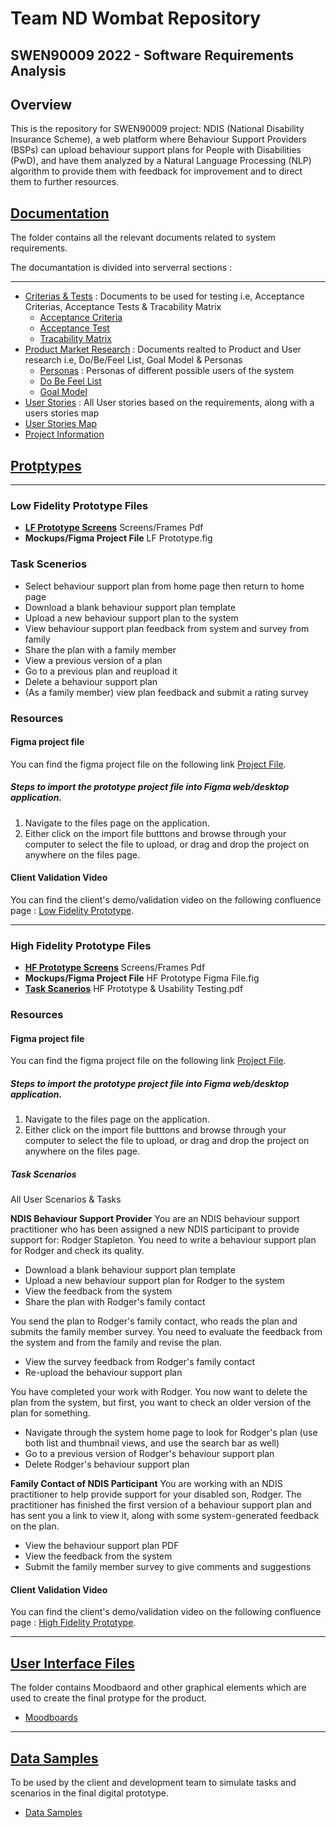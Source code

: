 # Team ND Wombat Repository

## SWEN90009 2022 - Software Requirements Analysis

## Overview
This is the repository for SWEN90009 project: NDIS (National Disability Insurance Scheme), a web platform where Behaviour Support Providers (BSPs) can upload behaviour support plans for People with Disabilities (PwD), and have them analyzed by a Natural Language Processing (NLP) algorithm to provide them with feedback for improvement and to direct them to further resources.


## [Documentation](docs/)
The folder contains all the relevant documents related to system requirements.    
  
The documantation is divided into serverral sections : 
***
* [Criterias & Tests](docs/Criterias%20&%20Tests/) : Documents to be used for testing i.e, Acceptance Criterias, Acceptance Tests & Tracability Matrix  
    * [Acceptance Criteria](docs/Criterias%20&%20Tests//Acceptance%20Criteria.pdf)
    * [Acceptance Test](docs/Criterias%20&%20Tests/Acceptance%20Test.pdf)
    * [Tracability Matrix](docs/Criterias%20&%20Tests//Tracability%20Matrix.pdf)
* [Product Market Research](docs/Product%20Market%20Research/) : Documents realted to Product and User research i.e, Do/Be/Feel List, Goal Model & Personas  
    * [Personas](docs/Product%20Market%20Research/Personas) : Personas of different possible users of the system  
    * [Do Be Feel List](docs/Product%20Market%20Research/Do_Be_List.pdf)
    * [Goal Model](docs/Product%20Market%20Research/Goal_Model.pdf)
* [User Stories](docs/User%20Stories/User%20Stories%20Map.pdf) : All User stories based on the requirements, along with a users stories map  
* [User Stories Map](docs/User%20Stories/User%20Stories.pdf)
* [Project Information](docs/Project%20Information.pdf)
  
   
    
  
## [Protptypes](prototypes/)
***
### Low Fidelity Prototype Files
- **[LF Prototype Screens](prototypes/low_fidelity/LF%20Prototype%20Screens.pdf)** Screens/Frames Pdf
- **Mockups/Figma Project File** LF Prototype.fig

### Task Scenerios
- Select behaviour support plan from home page then return to home page
- Download a blank behaviour support plan template
- Upload a new behaviour support plan to the system
- View behaviour support plan feedback from system and survey from family
- Share the plan with a family member
- View a previous version of a plan
- Go to a previous plan and reupload it
- Delete a behaviour support plan
- (As a family member) view plan feedback and submit a rating survey

### Resources

#### Figma project file
You can find the figma project file on the following link [Project File](https://github.com/SWEN90009-2022/SWEN90009_2022_ND_Wombat/tree/master/prototypes/low_fidelity).

##### Steps to import the prototype project file into Figma web/desktop application.
1. Navigate to the files page on the application.
2. Either click on the import file butttons and browse through your computer to select the file to upload, or drag and drop the project on anywhere on the files page.

#### Client Validation Video
You can find the client's demo/validation video on the following confluence page : [Low Fidelity Prototype](https://confluence.cis.unimelb.edu.au:8443/pages/viewpage.action?spaceKey=SWEN900092022NDWombat&title=Low+Fidelity+Prototype).

***

### High Fidelity Prototype Files
- **[HF Prototype Screens](prototypes/high_fidelity/HF%20Prototype%20Screens.pdf)**        Screens/Frames Pdf
- **Mockups/Figma Project File**      HF Prototype Figma File.fig
- **[Task Scanerios](prototypes/high_fidelity/HF%20Prototype%20&%20Usability%20Testing.pdf)**                  HF Prototype & Usability Testing.pdf

### Resources

#### Figma project file
You can find the figma project file on the following link [Project File](https://github.com/SWEN90009-2022/SWEN90009_2022_ND_Wombat/tree/master/prototypes/high_fidelity).

##### Steps to import the prototype project file into Figma web/desktop application.
1. Navigate to the files page on the application.
2. Either click on the import file butttons and browse through your computer to select the file to upload, or drag and drop the project on anywhere on the files page.

##### Task Scenarios
All User Scenarios & Tasks

**NDIS Behaviour Support Provider**
You are an NDIS behaviour support practitioner who has been assigned a new NDIS participant to provide support for: Rodger Stapleton. You need to write a behaviour support plan for Rodger and check its quality.
- Download a blank behaviour support plan template
- Upload a new behaviour support plan for Rodger to the system
- View the feedback from the system
- Share the plan with Rodger's family contact

You send the plan to Rodger's family contact, who reads the plan and submits the family member survey. You need to evaluate the feedback from the system and from the family and revise the plan.
- View the survey feedback from Rodger's family contact
- Re-upload the behaviour support plan

You have completed your work with Rodger. You now want to delete the plan from the system, but first, you want to check an older version of the plan for something.
- Navigate through the system home page to look for Rodger's plan (use both list and thumbnail views, and use the search bar as well)
- Go to a previous version of Rodger's behaviour support plan
- Delete Rodger's behaviour support plan


**Family Contact of NDIS Participant**
You are working with an NDIS practitioner to help provide support for your disabled son, Rodger. The practitioner has finished the first version of a behaviour support plan and has sent you a link to view it, along with some system-generated feedback on the plan.
- View the behaviour support plan PDF
- View the feedback from the system
- Submit the family member survey to give comments and suggestions

#### Client Validation Video
You can find the client's demo/validation video on the following confluence page : [High Fidelity Prototype](https://confluence.cis.unimelb.edu.au:8443/pages/viewpage.action?pageId=101459502).
  
    
     
 ***
 ## [User Interface Files](ui/)
 The folder contains Moodbaord and other graphical elements which are used to create the final protype for the product.  
 * [Moodboards](ui/Moodboards.pdf)  

 
 ***
 ## [Data Samples](data%20samples/)
 To be used by the client and development team to simulate tasks and scenarios in the final digital prototype.  
 * [Data Samples](data%20samples/Data%20Samples)
